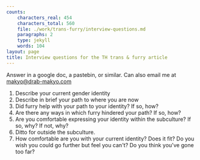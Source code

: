 ```yaml
---
counts:
    characters_real: 454
    characters_total: 560
    file: ./work/trans-furry/interview-questions.md
    paragraphs: 2
    type: jekyll
    words: 104
layout: page
title: Interview questions for the TH trans & furry article
---
```


Answer in a google doc, a pastebin, or similar.  Can also email me at makyo@drab-makyo.com

1. Describe your current gender identity
2. Describe in brief your path to where you are now
3. Did furry help with your path to your identity? If so, how?
4. Are there any ways in which furry hindered your path? If so, how?
5. Are you comfortable expressing your identity within the subculture? If so, why? If not, why?
6. Ditto for outside the subculture.
7. How comfortable are you with your current identity?  Does it fit? Do you wish you could go further but feel you can't? Do you think you've gone too far?
